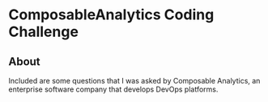 # ComposableAnalytics Coding Challenge

## About

Included are some questions that I was asked by Composable Analytics, an enterprise software company that develops DevOps platforms.  
